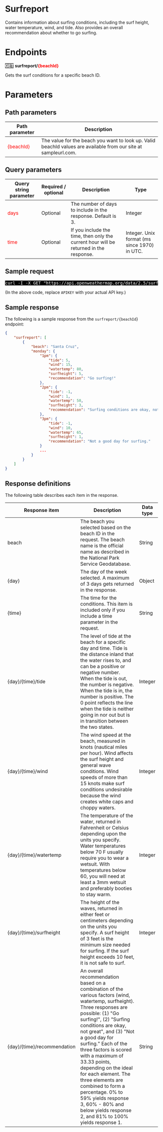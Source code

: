 

# Surfreport
Contains information about surfing conditions, including the surf height, water temperature, wind, and tide. Also provides an overall recommendation about whether to go surfing.

# Endpoints
<span style="font-weight:bold;color:White;background-color:#777">GET</span>
<b>surfreport/<span style="color:Red">{beachId}</span></b>

Gets the surf conditions for a specific beach ID.

# Parameters 

## Path parameters
| Path parameter  |Description   |
|---|---|
| <span style="color:Red">{beachId}</span> | The value for the beach you want to look up. Valid beachId values are available from our site at sampleurl.com.  |

## Query parameters 

| Query string parameter  |Required / optional   |Description   | Type  |
|---|---|---|---|
| 	<span style="color:Red">days</span>	 	  | Optional  | The number of days to include in the response. Default is 3.  | Integer  |
| <span style="color:Red">time</span>  | Optional  | If you include the time, then only the current hour will be returned in the response.  |  Integer. Unix format (ms since 1970) in UTC. |

## Sample request


<pre style="background:black;color:white">curl -I -X GET "https://api.openweathermap.org/data/2.5/surfreport?zip=95050&appid=APIKEY&units=imperial&days=2"</pre>
(In the above code, replace `APIKEY` with your actual API key.)


## Sample response
The following is a sample response from the <code>surfreport/{beachId</code>} endpoint:

```json
{
    "surfreport": [
        {
            "beach": "Santa Cruz",
            "monday": {
                "1pm": {
                    "tide": 5,
                    "wind": 15,
                    "watertemp": 80,
                    "surfheight": 5,
                    "recommendation": "Go surfing!"
                },
                "2pm": {
                    "tide": -1,
                    "wind": 1,
                    "watertemp": 50,
                    "surfheight": 3,
                    "recommendation": "Surfing conditions are okay, not great."
                },
                "3pm": {
                    "tide": -1,
                    "wind": 10,
                    "watertemp": 65,
                    "surfheight": 1,
                    "recommendation": "Not a good day for surfing."
                }
                ...
            }
        }
    ]
}
```

## Response definitions

The following table describes each item in the response.

| Response item               | Description                                                                                                                                                                                                                                                                                                                                                                                                                                                                                                           | Data type |
|-----------------------------|-----------------------------------------------------------------------------------------------------------------------------------------------------------------------------------------------------------------------------------------------------------------------------------------------------------------------------------------------------------------------------------------------------------------------------------------------------------------------------------------------------------------------|-----------|
| beach                       | The beach you selected based on the beach ID in the request. The beach name is the official name as described in the National Park Service Geodatabase.                                                                                                                                                                                                                                                                                                                                                               | String    |
| {day}                       | The day of the week selected. A maximum of 3 days gets returned in the response.                                                                                                                                                                                                                                                                                                                                                                                                                                      | Object    |
| {time}                      | The time for the conditions. This item is included only if you include a time parameter in the request.                                                                                                                                                                                                                                                                                                                                                                                                               | String    |
| {day}/{time}/tide           | The level of tide at the beach for a specific day and time. Tide is the distance inland that the water rises to, and can be a positive or negative number. When the tide is out, the number is negative. When the tide is in, the number is positive. The 0 point reflects the line when the tide is neither going in nor out but is in transition between the two states.                                                                                                                                            | Integer   |
| {day}/{time}/wind           | The wind speed at the beach, measured in knots (nautical miles per hour). Wind affects the surf height and general wave conditions. Wind speeds of more than 15 knots make surf conditions undesirable because the wind creates white caps and choppy waters.                                                                                                                                                                                                                                                         | Integer   |
| {day}/{time}/watertemp      | The temperature of the water, returned in Fahrenheit or Celsius depending upon the units you specify. Water temperatures below 70 F usually require you to wear a wetsuit. With temperatures below 60, you will need at least a 3mm wetsuit and preferably booties to stay warm.                                                                                                                                                                                                                                      | Integer   |
| {day}/{time}/surfheight     | The height of the waves, returned in either feet or centimeters depending on the units you specify. A surf height of 3 feet is the minimum size needed for surfing. If the surf height exceeds 10 feet, it is not safe to surf.                                                                                                                                                                                                                                                                                       | Integer   |
| {day}/{time}/recommendation | An overall recommendation based on a combination of the various factors (wind, watertemp, surfheight). Three responses are possible: (1) "Go surfing!", (2) "Surfing conditions are okay, not great", and (3) "Not a good day for surfing." Each of the three factors is scored with a maximum of 33.33 points, depending on the ideal for each element. The three elements are combined to form a percentage. 0% to 59% yields response 3, 60% - 80% and below yields response 2, and 81% to 100% yields response 1. | String    |